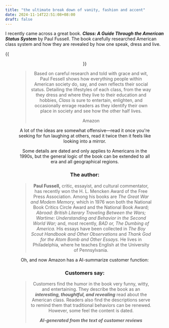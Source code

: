 ```yaml
---
title: "the ultimate break down of vanity, fashion and accent"
date: 2024-11-14T22:51:08+08:00
draft: false
---
```


I recently came across a great book. ***Class: A Guide Through the American Status System*** by Paul Fussell. The book carefully researched American class system and how they are revealed by how one speak, dress and live.

{{<figure align="center" src=https://m.media-amazon.com/images/I/61SEx2ANbEL._SL1500_.jpg caption="link to [Amazon](https://a.co/d/aGCWjvo)." width="50%">}}

> Based on careful research and told with grace and wit, Paul Fessell shows how everything people within American society do, say, and own reflects their social status. Detailing the lifestyles of each class, from the way they dress and where they live to their education and hobbies, *Class* is sure to entertain, enlighten, and occasionally enrage readers as they identify their own place in society and see how the other half lives.
>
> Amazon

A lot of the ideas are somewhat offensive—read it once you're seeking for fun laughing at others, read it twice then it feels like looking into a mirror.

Some details are dated and only applies to Americans in the 1990s, but the general logic of the book can be extended to all era and all geographical regions.

### The author:

> **Paul Fussell,** critic, essayist, and cultural commentator, has recently won the H. L. Mencken Award of the Free Press Association. Among his books are *The Great War and Modem Memory,* which in 1976 won both the National Book Critics Circle Award and the National Book Award; *Abroad: British Literary Traveling Between the Wars; Wartime: Understanding and Behavior in the Second World War;* and, most recently, *BAD or, The Dumbing of America.* His essays have been collected in *The Boy Scout Handbook and Other Observations* and *Thank God for the Atom Bomb and Other Essays.* He lives in Philadelphia, where he teaches English at the University of Pennsylvania.

Oh, and now Amazon has a AI-summarize customer function:

### Customers say:

> Customers find the humor in the book very funny, witty, and entertaining. They describe the book as an ***interesting, thoughtful, and revealing*** read about the American class. Readers also find the descriptions serve to remind them that traditional behaviors can be renewed. However, some feel the content is dated.
>
> ***AI-generated from the text of customer reviews***

